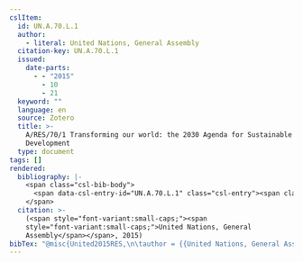 ```yaml
---
cslItem:
  id: UN.A.70.L.1
  author:
    - literal: United Nations, General Assembly
  citation-key: UN.A.70.L.1
  issued:
    date-parts:
      - - "2015"
        - 10
        - 21
  keyword: ""
  language: en
  source: Zotero
  title: >-
    A/RES/70/1 Transforming our world: the 2030 Agenda for Sustainable
    Development
  type: document
tags: []
rendered:
  bibliography: |-
    <span class="csl-bib-body">
      <span data-csl-entry-id="UN.A.70.L.1" class="csl-entry"><span class='author-bib'>United Nations, General Assembly</span>. <span class='date-bib'>(2015)</span>. <span class='title'><i><b><span style="font-style:normal;">A/RES/70/1 Transforming our world: the 2030 Agenda for Sustainable Development</span></b></i></span>.</span>
    </span>
  citation: >-
    (<span style="font-variant:small-caps;"><span
    style="font-variant:small-caps;">United Nations, General
    Assembly</span></span>, 2015)
bibTex: "@misc{United2015RES,\n\tauthor = {{United Nations, General Assembly}},\n\tyear = {2015},\n\tmonth = {oct 21},\n\ttitle = {A/{RES}/70/1 {Transforming} our world: the 2030 {Agenda} for {Sustainable} {Development}},\n}\n\n"
---
```

